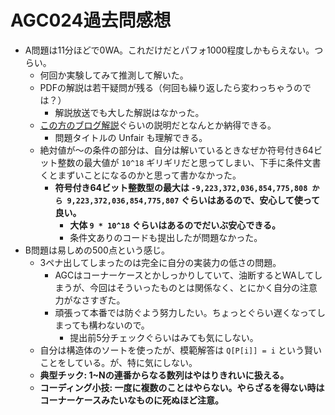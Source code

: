 # AGC024過去問感想

- A問題は11分ほどで0WA。これだけだとパフォ1000程度しかもらえない。つらい。
  - 何回か実験してみて推測して解いた。
  - PDFの解説は若干疑問が残る（何回も繰り返したら変わっちゃうのでは？）
    - 解説放送でも大した解説はなかった。
  - [この方のブログ解説](https://naoyat.hatenablog.jp/entry/AGC024)ぐらいの説明だとなんとか納得できる。
    - 問題タイトルの Unfair も理解できる。
  - 絶対値が〜の条件の部分は、自分は解いているときなぜか符号付き64ビット整数の最大値が `10^18` ギリギリだと思ってしまい、下手に条件文書くとまずいことになるのかと思って書かなかった。
    - **符号付き64ビット整数型の最大は `-9,223,372,036,854,775,808 から 9,223,372,036,854,775,807` ぐらいはあるので、安心して使って良い。**
      - **大体 `9 * 10^18` ぐらいはあるのでだいぶ安心できる。**
      - 条件文ありのコードも提出したが問題なかった。
- B問題は易しめの500点という感じ。
  - 3ペナ出してしまったのは完全に自分の実装力の低さの問題。
    - AGCはコーナーケースとかしっかりしていて、油断するとWAしてしまうが、今回はそういったものとは関係なく、とにかく自分の注意力がなさすぎた。
    - 頑張って本番では防ぐよう努力したい。ちょっとぐらい遅くなってしまっても構わないので。
      - 提出前5分チェックぐらいはみても気にしない。
  - 自分は構造体のソートを使ったが、模範解答は `Q[P[i]] = i` という賢いことをしている。が、特に気にしない。
  - **典型チック: 1~Nの連番からなる数列はやはりきれいに扱える。**
  - **コーディング小技: 一度に複数のことはやらない。やらざるを得ない時はコーナーケースみたいなものに死ぬほど注意。**

